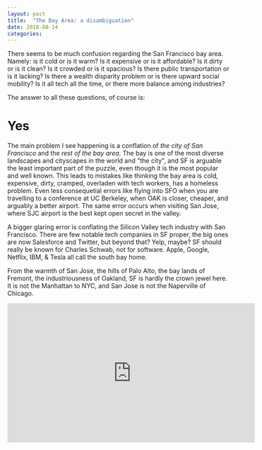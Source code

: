 ```yaml
---
layout: post
title:  "The Bay Area: a disambiguation"
date: 2018-08-14
categories:
---
```


There seems to be much confusion regarding the San Francisco bay area. Namely: is it cold or is it warm? Is it expensive or is it affordable? Is it dirty or is it clean? Is it crowded or is it spacious? Is there public transportation or is it lacking? Is there a wealth disparity problem or is there upward social mobility? Is it all tech all the time, or there more balance among industries?

The answer to all these questions, of course is:

<h1> Yes </h1>

The main problem I see happening is a conflation of *the city of San Francisco* and the *rest of the bay area*. The bay is one of the most diverse landscapes and cityscapes in the world and "the city", and SF is arguable the least important part of the puzzle, even though it is the most popular and well known. This leads to mistakes like thinking the bay area is cold, expensive, dirty, cramped, overladen with tech workers, has a homeless problem. Even less consequetial errors like flying into SFO when you are travelling to a conference at UC Berkeley, when OAK is closer, cheaper, and arguably a better airport. The same error occurs when visiting San Jose, where SJC airport is the best kept open secret in the valley.

A bigger glaring error is conflating the Silicon Valley tech industry with San Francisco. There are few notable tech companies in SF proper, the big ones are now Salesforce and Twitter, but beyond that? Yelp, maybe? SF should really be known for Charles Schwab, not for software. Apple, Google, Netflix, IBM, & Tesla all call the south bay home.

From the warmth of San Jose, the hills of Palo Alto, the bay lands of Fremont, the industriousness of Oakland, SF is hardly the crown jewel here. It is not the Manhattan to NYC, and San Jose is not the Naperville of Chicago.

<iframe width="560" height="315" src="https://www.youtube.com/embed/jqWt49o7R-k" frameborder="0" allowfullscreen></iframe>
